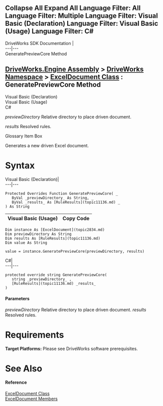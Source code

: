 Collapse All Expand All Language Filter: All  Language Filter: Multiple  Language Filter: Visual Basic (Declaration) Language Filter: Visual Basic (Usage) Language Filter: C#  
---  
DriveWorks SDK Documentation  |   
---|---  
GeneratePreviewCore Method   
  
[DriveWorks.Engine Assembly](topic2156.md) > [DriveWorks Namespace](topic2159.md) > [ExcelDocument Class](topic2834.md) : GeneratePreviewCore Method  
---  
  
Visual Basic (Declaration)    
Visual Basic (Usage)    
C# 

_previewDirectory_
    Relative directory to place driven document.

_results_
    Resolved rules.

Glossary Item Box

Generates a new driven Excel document. 

# Syntax

Visual Basic (Declaration)|   
---|---  
      
    
    Protected Overrides Function GeneratePreviewCore( _
       ByVal _previewDirectory_ As String, _
       ByVal _results_ As [RuleResults](topic11136.md) _
    ) As String  
  
Visual Basic (Usage)| Copy Code  
---|---  
      
    
    Dim instance As [ExcelDocument](topic2834.md)
    Dim previewDirectory As String
    Dim results As [RuleResults](topic11136.md)
    Dim value As String
     
    value = instance.GeneratePreviewCore(previewDirectory, results)  
  
C#|   
---|---  
      
    
    protected override string GeneratePreviewCore( 
       string _previewDirectory_ ,
       [RuleResults](topic11136.md) _results_
    )  
  
#### Parameters

 _previewDirectory_
    Relative directory to place driven document.
_results_
    Resolved rules.

# Requirements

**Target Platforms:** Please see DriveWorks software prerequisites.

# See Also

#### Reference

[ExcelDocument Class](topic2834.md)   
[ExcelDocument Members](topic2835.md)


